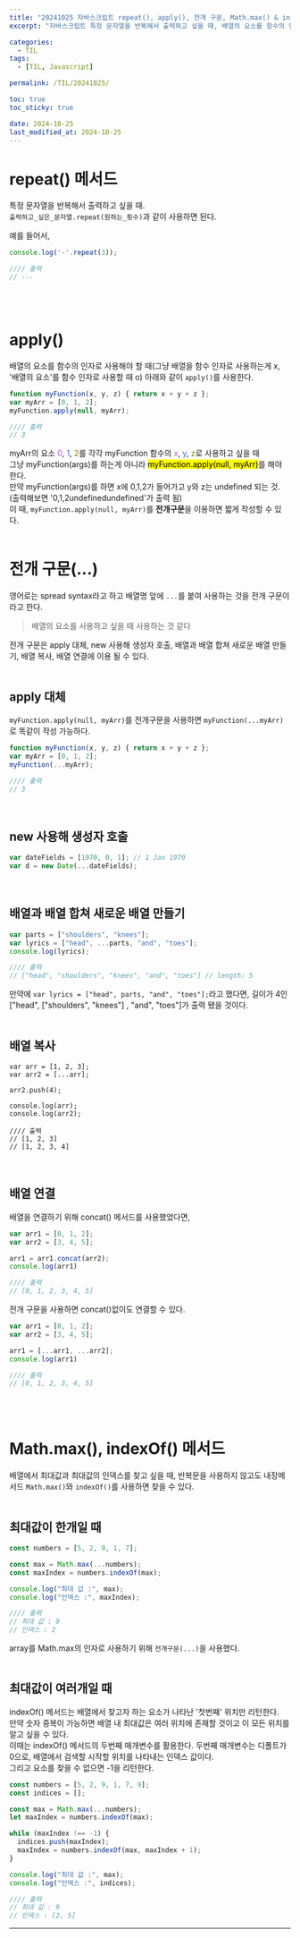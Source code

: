 ```yaml
---
title: "20241025 자바스크립트 repeat(), apply(), 전개 구문, Math.max() & indexOf() 메서드"
excerpt: "자바스크립트 특정 문자열을 반복해서 출력하고 싶을 때, 배열의 요소를 함수의 인자로 사용하고 싶을 때, 전개 구문(...)이란?, 배열에서 최대값과 최대값의 인덱스를 모두 찾고 싶을 때"

categories:
  - TIL
tags:
  - [TIL, Javascript]

permalink: /TIL/20241025/

toc: true
toc_sticky: true

date: 2024-10-25
last_modified_at: 2024-10-25
---
```


# repeat() 메서드
특정 문자열을 반복해서 출력하고 싶을 때.<br>
```출력하고_싶은_문자열.repeat(원하는_횟수)```과 같이 사용하면 된다. <br>

예를 들어서,
```javascript
console.log('-'.repeat(3));

//// 출력
// ---
```
<br><br>



# apply()
배열의 요소를 함수의 인자로 사용해야 할 때(그냥 배열을 함수 인자로 사용하는게 x, '배열의 요소'를 함수 인자로 사용할 때 o) 아래와 같이 ```apply()```를 사용한다.<br>
```javascript
function myFunction(x, y, z) { return x + y + z };
var myArr = [0, 1, 2];
myFunction.apply(null, myArr);

//// 출력
// 3
```
myArr의 요소 <span style="color:MediumOrchid">0</span>, <span style="color:RoyalBlue">1</span>, <span style="color:olive">2</span>를 
각각 myFunction 함수의 <span style="color:MediumOrchid">x</span>, <span style="color:RoyalBlue">y</span>, <span style="color:olive">z</span>로 사용하고 싶을 때 <br>
그냥 myFunction(args)를 하는게 아니라 <mark>myFunction.apply(null, myArr)</mark>를 해야 한다.<br>
만약 myFunction(args)를 하면 x에 0,1,2가 들어가고 y와 z는 undefined 되는 것. (출력해보면 '0,1,2undefinedundefined'가 출력 됨)<br>
이 때, ```myFunction.apply(null, myArr)```를 **전개구문**을 이용하면 짧게 작성할 수 있다.<br><br>




# 전개 구문(...)
영어로는 spread syntax라고 하고 배열명 앞에 ```...```를 붙여 사용하는 것을 전개 구문이라고 한다.<br>
> 배열의 요소를 사용하고 싶을 때 사용하는 것 같다

전개 구문은 apply 대체, new 사용해 생성자 호출, 배열과 배열 합쳐 새로운 배열 만들기, 배열 복사, 배열 연결에 이용 될 수 있다.<br><br>

## apply 대체
```myFunction.apply(null, myArr)```를 전개구문을 사용하면 ```myFunction(...myArr)```로 똑같이 작성 가능하다.<br>

```javascript
function myFunction(x, y, z) { return x + y + z };
var myArr = [0, 1, 2];
myFunction(...myArr);

//// 출력
// 3
```
<br>

## new 사용해 생성자 호출
```javascript
var dateFields = [1970, 0, 1]; // 1 Jan 1970
var d = new Date(...dateFields);
```
<br>

## 배열과 배열 합쳐 새로운 배열 만들기
```javascript
var parts = ["shoulders", "knees"];
var lyrics = ["head", ...parts, "and", "toes"];
console.log(lyrics);

//// 출력
// ["head", "shoulders", "knees", "and", "toes"] // length: 5
```
만약에 ```var lyrics = ["head", parts, "and", "toes"];```라고 했다면, 길이가 4인 ["head", ["shoulders", "knees"] , "and", "toes"]가 출력 됐을 것이다.<br><br>

## 배열 복사
```
var arr = [1, 2, 3];
var arr2 = [...arr];

arr2.push(4);

console.log(arr);
console.log(arr2);

//// 출력
// [1, 2, 3]
// [1, 2, 3, 4]
```
<br>

## 배열 연결
배열을 연결하기 위해 concat() 메서드를 사용했었다면, 
```javascript
var arr1 = [0, 1, 2];
var arr2 = [3, 4, 5];

arr1 = arr1.concat(arr2);
console.log(arr1)

//// 출력
// [0, 1, 2, 3, 4, 5]
```

전개 구문을 사용하면 concat()없이도 연결할 수 있다.
```javascript
var arr1 = [0, 1, 2];
var arr2 = [3, 4, 5];

arr1 = [...arr1, ...arr2];
console.log(arr1)

//// 출력
// [0, 1, 2, 3, 4, 5]
```
<br><br>



# Math.max(), indexOf() 메서드
배열에서 최대값과 최대값의 인덱스를 찾고 싶을 때, 반복문을 사용하지 않고도 내장메서드 ```Math.max()```와 ```indexOf()```를 사용하면 찾을 수 있다.<br><br>

## 최대값이 한개일 때
```javascript
const numbers = [5, 2, 9, 1, 7];

const max = Math.max(...numbers);
const maxIndex = numbers.indexOf(max);

console.log("최대 값 :", max);
console.log("인덱스 :", maxIndex);

//// 출력
// 최대 값 : 9
// 인덱스 : 2
```
array를 Math.max의 인자로 사용하기 위해 ```전개구문(...)```을 사용했다. <br><br>

## 최대값이 여러개일 때
indexOf() 메서드는 배열에서 찾고자 하는 요소가 나타난 '첫번째' 위치만 리턴한다. <br>
만약 숫자 중복이 가능하면 배열 내 최대값은 여러 위치에 존재할 것이고 이 모든 위치를 알고 싶을 수 있다. <br>
이때는 indexOf() 메서드의 두번째 매개변수를 활용한다. 두번째 매개변수는 디폴트가 0으로, 배열에서 검색할 시작할 위치를 나타내는 인덱스 값이다.<br>
그리고 요소를 찾을 수 없으면 -1을 리턴한다.
```javascript
const numbers = [5, 2, 9, 1, 7, 9];
const indices = []; 

const max = Math.max(...numbers);
let maxIndex = numbers.indexOf(max);

while (maxIndex !== -1) {
  indices.push(maxIndex);
  maxIndex = numbers.indexOf(max, maxIndex + 1);
}

console.log("최대 값 :", max);
console.log("인덱스 :", indices);

//// 출력
// 최대 값 : 9
// 인덱스 : [2, 5]
```



<hr>
